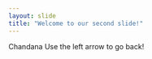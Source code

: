 ```yaml
---
layout: slide
title: "Welcome to our second slide!"
---
```

Chandana
Use the left arrow to go back!

